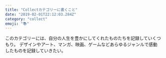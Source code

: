 ```yaml
---
title: "Collectカテゴリーに書くこと"
date: "2019-02-01T22:12:03.284Z"
category: "collect"
emoji: "📚"
---
```


このカテゴリーには、自分の人生を豊かにしてくれたものたちを記録していくつもり。
デザインやアート、マンガ、映画、ゲームなどあらゆるジャンルで感動したものを記録していきたい。

